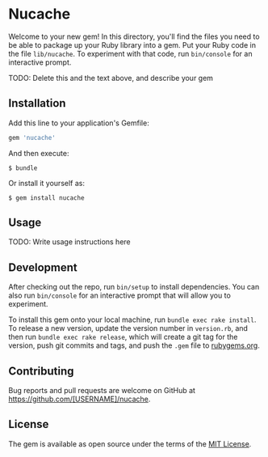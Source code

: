 # Nucache

Welcome to your new gem! In this directory, you'll find the files you need to be able to package up your Ruby library into a gem. Put your Ruby code in the file `lib/nucache`. To experiment with that code, run `bin/console` for an interactive prompt.

TODO: Delete this and the text above, and describe your gem

## Installation

Add this line to your application's Gemfile:

```ruby
gem 'nucache'
```

And then execute:

    $ bundle

Or install it yourself as:

    $ gem install nucache

## Usage

TODO: Write usage instructions here

## Development

After checking out the repo, run `bin/setup` to install dependencies. You can also run `bin/console` for an interactive prompt that will allow you to experiment.

To install this gem onto your local machine, run `bundle exec rake install`. To release a new version, update the version number in `version.rb`, and then run `bundle exec rake release`, which will create a git tag for the version, push git commits and tags, and push the `.gem` file to [rubygems.org](https://rubygems.org).

## Contributing

Bug reports and pull requests are welcome on GitHub at https://github.com/[USERNAME]/nucache.

## License

The gem is available as open source under the terms of the [MIT License](http://opensource.org/licenses/MIT).
